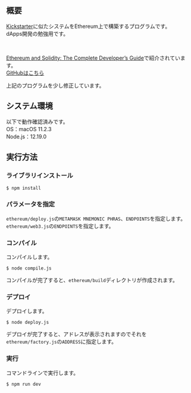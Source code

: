 ## 概要
[Kickstarter](https://www.kickstarter.com/?lang=ja)に似たシステムをEthereum上で構築するプログラムです。  
dApps開発の勉強用です。

<br>

[Ethereum and Solidity: The Complete Developer’s Guide](https://www.udemy.com/course/ethereum-and-solidity-the-complete-developers-guide/)で紹介されています。  
[GitHubはこちら](https://github.com/StephenGrider/EthereumCasts/tree/master/kickstart)

上記のプログラムを少し修正しています。



## システム環境
以下で動作確認済みです。  
OS：macOS 11.2.3  
Node.js：12.19.0



## 実行方法
### ライブラリインストール
```
$ npm install
```


### パラメータを指定
`ethereum/deploy.js`の`METAMASK MNEMONIC PHRAS`、`ENDPOINTS`を指定します。  
`ethereum/web3.js`の`ENDPOINTS`を指定します。


### コンパイル
コンパイルします。
```
$ node compile.js
```
コンパイルが完了すると、`ethereum/build`ディレクトリが作成されます。

### デプロイ
デプロイします。
```
$ node deploy.js
```
デプロイが完了すると、アドレスが表示されますのでそれを`ethereum/factory.js`の`ADDRESS`に指定します。


### 実行
コマンドラインで実行します。
```
$ npm run dev
```

